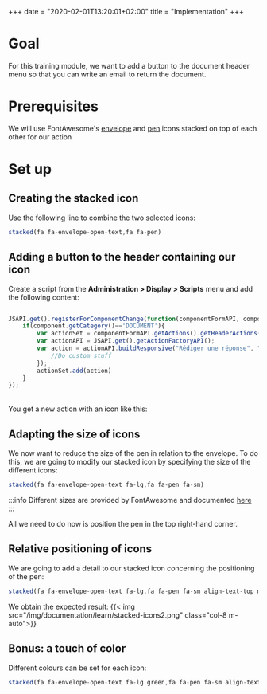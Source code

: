 +++
 date = "2020-02-01T13:20:01+02:00"
title = "Implementation"
+++

# Goal

For this training module, we want to add a button to the document header menu so that you can write an email to return the document.


# Prerequisites

We will use FontAwesome's  [envelope](https://fontawesome.com/icons/envelope-open-text?s=solid)  and [pen](https://fontawesome.com/icons/pen?s=solid) icons stacked on top of each other for our action

# Set up

## Creating the stacked icon

Use the following line to combine the two selected icons: 

```javascript
stacked(fa fa-envelope-open-text,fa fa-pen)
```

## Adding a button to the header containing our icon 

Create a script from the **Administration > Display > Scripts** menu and add the following content: 

```javascript

JSAPI.get().registerForComponentChange(function(componentFormAPI, component, phase) {
	if(component.getCategory()=='DOCUMENT'){
		var actionSet = componentFormAPI.getActions().getHeaderActions();
		var actionAPI = JSAPI.get().getActionFactoryAPI();
		var action = actionAPI.buildResponsive("Rédiger une réponse", "Rédiger une réponse", "stacked(fa fa-envelope-open-text,fa fa-pen)",0, function(actionPresenter){
			//Do custom stuff
		});
		actionSet.add(action)
	}
});


```

<br/>
You get a new action with an icon like this: 


## Adapting the size of icons

We now want to reduce the size of the pen in relation to the envelope. To do this, we are going to modify our stacked icon by specifying the size of the different icons: 

```javascript
stacked(fa fa-envelope-open-text fa-lg,fa fa-pen fa-sm)
```
:::info
Different sizes are provided by FontAwesome and documented [here](https://fontawesome.com/docs/web/style/size)  
:::

All we need to do now is position the pen in the top right-hand corner. 

## Relative positioning of icons

We are going to add a detail to our stacked icon concerning the positioning of the pen: 

```javascript
stacked(fa fa-envelope-open-text fa-lg,fa fa-pen fa-sm align-text-top ml-0.5)
```

We obtain the expected result: 
{{< img src="/img/documentation/learn/stacked-icons2.png" class="col-8 m-auto">}}

## Bonus: a touch of color

Different colours can be set for each icon: 

```javascript
stacked(fa fa-envelope-open-text fa-lg green,fa fa-pen fa-sm align-text-top ml-0.5 red)
```

<!--:::info
Find the scope module corresponding to this training [here](broken-link.md) 
:::-->